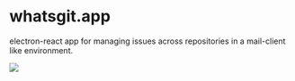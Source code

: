 # whatsgit.app

electron-react app for managing issues across repositories in a mail-client like environment.

![](http://i.imgur.com/DeLBeAu.png)
